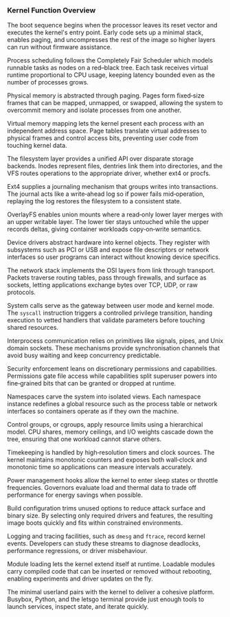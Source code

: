 ### Kernel Function Overview

The boot sequence begins when the processor leaves its reset vector and executes the kernel's entry point. Early code sets up a minimal stack, enables paging, and uncompresses the rest of the image so higher layers can run without firmware assistance.

Process scheduling follows the Completely Fair Scheduler which models runnable tasks as nodes on a red–black tree. Each task receives virtual runtime proportional to CPU usage, keeping latency bounded even as the number of processes grows.

Physical memory is abstracted through paging. Pages form fixed‑size frames that can be mapped, unmapped, or swapped, allowing the system to overcommit memory and isolate processes from one another.

Virtual memory mapping lets the kernel present each process with an independent address space. Page tables translate virtual addresses to physical frames and control access bits, preventing user code from touching kernel data.

The filesystem layer provides a unified API over disparate storage backends. Inodes represent files, dentries link them into directories, and the VFS routes operations to the appropriate driver, whether ext4 or procfs.

Ext4 supplies a journaling mechanism that groups writes into transactions. The journal acts like a write‑ahead log so if power fails mid‑operation, replaying the log restores the filesystem to a consistent state.

OverlayFS enables union mounts where a read‑only lower layer merges with an upper writable layer. The lower tier stays untouched while the upper records deltas, giving container workloads copy‑on‑write semantics.

Device drivers abstract hardware into kernel objects. They register with subsystems such as PCI or USB and expose file descriptors or network interfaces so user programs can interact without knowing device specifics.

The network stack implements the OSI layers from link through transport. Packets traverse routing tables, pass through firewalls, and surface as sockets, letting applications exchange bytes over TCP, UDP, or raw protocols.

System calls serve as the gateway between user mode and kernel mode. The `syscall` instruction triggers a controlled privilege transition, handing execution to vetted handlers that validate parameters before touching shared resources.

Interprocess communication relies on primitives like signals, pipes, and Unix domain sockets. These mechanisms provide synchronisation channels that avoid busy waiting and keep concurrency predictable.

Security enforcement leans on discretionary permissions and capabilities. Permissions gate file access while capabilities split superuser powers into fine‑grained bits that can be granted or dropped at runtime.

Namespaces carve the system into isolated views. Each namespace instance redefines a global resource such as the process table or network interfaces so containers operate as if they own the machine.

Control groups, or cgroups, apply resource limits using a hierarchical model. CPU shares, memory ceilings, and I/O weights cascade down the tree, ensuring that one workload cannot starve others.

Timekeeping is handled by high‑resolution timers and clock sources. The kernel maintains monotonic counters and exposes both wall‑clock and monotonic time so applications can measure intervals accurately.

Power management hooks allow the kernel to enter sleep states or throttle frequencies. Governors evaluate load and thermal data to trade off performance for energy savings when possible.

Build configuration trims unused options to reduce attack surface and binary size. By selecting only required drivers and features, the resulting image boots quickly and fits within constrained environments.

Logging and tracing facilities, such as `dmesg` and `ftrace`, record kernel events. Developers can study these streams to diagnose deadlocks, performance regressions, or driver misbehaviour.

Module loading lets the kernel extend itself at runtime. Loadable modules carry compiled code that can be inserted or removed without rebooting, enabling experiments and driver updates on the fly.

The minimal userland pairs with the kernel to deliver a cohesive platform. Busybox, Python, and the letsgo terminal provide just enough tools to launch services, inspect state, and iterate quickly.

